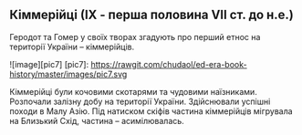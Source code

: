 Кіммерійці (ІХ - перша половина VII ст. до н.е.)
------------------------------------------------

Геродот та Гомер у своїх творах згадують про перший етнос на території
України – кіммерійців.

![image][pic7]
[pic7]: https://rawgit.com/chudaol/ed-era-book-history/master/images/pic7.svg


Кіммерійці були кочовими скотарями та чудовими наїзниками. Розпочали
залізну добу на території України. Здійснювали успішні походи в Малу
Азію. Під натиском скіфів частина кіммерійців мігрувала на Близький
Схід, частина – асимілювалась.
